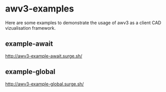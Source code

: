 # awv3-examples

Here are some examples to demonstrate the usage of awv3 as a client CAD vizualisation framework.

## example-await
http://awv3-example-await.surge.sh/

## example-global
http://awv3-example-global.surge.sh/
